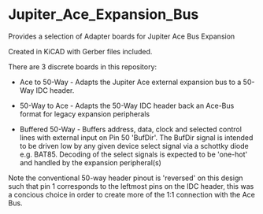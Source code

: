 # Jupiter_Ace_Expansion_Bus
Provides a selection of Adapter boards for Jupiter Ace Bus Expansion

Created in KiCAD with Gerber files included.

There are 3 discrete boards in this repository:

* Ace to 50-Way - Adapts the Jupiter Ace external expansion bus to a 50-Way IDC header. 

* 50-Way to Ace - Adapts the 50-Way IDC header back an Ace-Bus format for legacy expansion peripherals

* Buffered 50-Way - Buffers address, data, clock and selected control lines with external input on Pin 50 'BufDir'. The BufDir signal is intended to be driven low by any given device select signal via a schottky diode e.g. BAT85. Decoding of the select signals is expected to be 'one-hot' and handled by the expansion peripheral(s)

Note the conventional 50-way header pinout is 'reversed' on this design such that pin 1 corresponds to the leftmost pins on the IDC header, this was a concious choice in order to create more of the 1:1 connection with the Ace Bus. 
